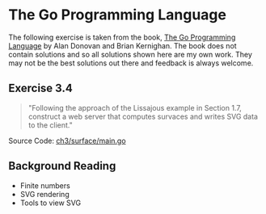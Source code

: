 # The Go Programming Language

The following exercise is taken from the book, [The Go Programming Language](https://amzn.to/2ENCgcO) by Alan Donovan and Brian Kernighan. The book does not contain solutions and so all solutions shown here are my own work. They may not be the best solutions out there and feedback is always welcome.

## Exercise 3.4

> "Following the approach of the Lissajous example in Section 1.7, construct a web server that computes survaces and writes SVG data to the client."

Source Code: [ch3/surface/main.go](https://github.com/adonovan/gopl.io/blob/master/ch3/surface/main.go)

## Background Reading

* Finite numbers
* SVG rendering
* Tools to view SVG
